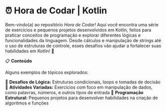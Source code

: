 # ⏰ Hora de Codar  | Kotlin

Bem-vindo(a) ao repositório *Hora de Codar!* Aqui você encontra uma série de exercícios e pequenos projetos desenvolvidos em Kotlin, feitos para praticar conceitos de programação e explorar diferentes lógicas e funcionalidades da linguagem. Desde cálculos e manipulação de strings até o uso de estruturas de controle, esses desafios vão ajudar a fortalecer suas habilidades em Kotlin! 🚀

📋 **Conteúdo**

Alguns exemplos de tópicos explorados:

🧠 **Desafios de Lógica:** Estruturas condicionais, loops e tomadas de decisão
📐 **Atividades Variadas:** Exercícios com foco em manipulação de dados, como palavras, números, e outros tipos de entrada
🔄 **Programação Estrutural:** Pequenos projetos para desenvolver habilidades na criação de algoritmos e funções
